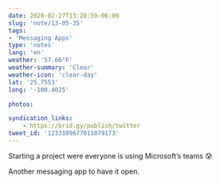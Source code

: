 ```yaml
---
date: 2020-02-27T13:20:59-06:00
slug: 'note/13-05-35'
tags:
- 'Messaging Apps'
type: 'notes'
lang: 'en'
weather: '57.66°F'
weather-summary: 'Clear'
weather-icon: 'clear-day'
lat: '25.7553'
long: '-100.4025'

photos:

syndication_links:
    - https://brid.gy/publish/twitter
tweet_id: '1233109677011079173'
---
```

Starting a project were everyone is using Microsoft’s teams 😰

Another messaging app to have it open.

